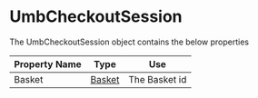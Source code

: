 # UmbCheckoutSession

The UmbCheckoutSession object contains the below properties

| Property Name | Type                | Use           |
| ------------- | ------------------- | ------------- |
| Basket        | [Basket](basket.md) | The Basket id |
